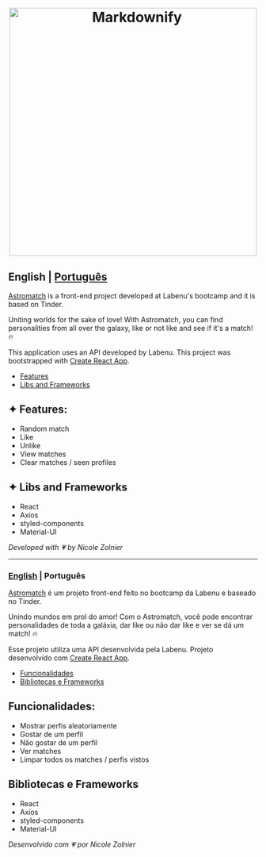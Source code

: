 <h1 align="center">
  <br>
  <a href="https://astromatch-nz.surge.sh/"><img src="https://svgur.com/i/VU_.svg" alt="Markdownify" width="500"></a>
  <br>
</h1>

<a id="en-readme"></a>
## English | [Português](#pt-readme)

[Astromatch](https://astromatch-nz.surge.sh/) is a front-end project developed at Labenu's bootcamp and it is based on Tinder.

Uniting worlds for the sake of love! With Astromatch, you can find personalities from all over the galaxy, like or not like and see if it's a match! 🔥

This application uses an API developed by Labenu.
This project was bootstrapped with [Create React App](https://github.com/facebook/create-react-app).

<a name="menu"></a>
-    [Features](#features)
- [Libs and Frameworks](#libs)

<a id="features"></a>
## ✦ Features:
* Random match
* Like
* Unlike
* View matches
* Clear matches / seen profiles

<a id="libs"></a>
## ✦ Libs and Frameworks
* React
* Axios
* styled-components
* Material-UI

*Developed with 💗 by Nicole Zolnier*

-------

<a id="pt-readme"></a>
### [English](#en-readme) | Português
[Astromatch](https://astromatch-nz.surge.sh/) é um projeto front-end feito no bootcamp da Labenu e baseado no Tinder.

Unindo mundos em prol do amor! Com o Astromatch, você pode encontrar personalidades de toda a galáxia, dar like ou não dar like e ver se dá um match! 🔥

Esse projeto utiliza uma API desenvolvida pela Labenu. Projeto desenvolvido com [Create React App](https://github.com/facebook/create-react-app).

<a name="pt-menu"></a>
- [Funcionalidades](#funcionalidades)
- [Bibliotecas e Frameworks](#bibliotecas)

<a id="funcionalidades"></a>
## Funcionalidades:
* Mostrar perfis aleatoriamente
* Gostar de um perfil
* Não gostar de um perfil
* Ver matches
* Limpar todos os matches / perfis vistos 

<a id="bibliotecas"></a>
## Bibliotecas e Frameworks
* React
* Axios
* styled-components
* Material-UI


*Desenvolvido com 💗 por Nicole Zolnier*
